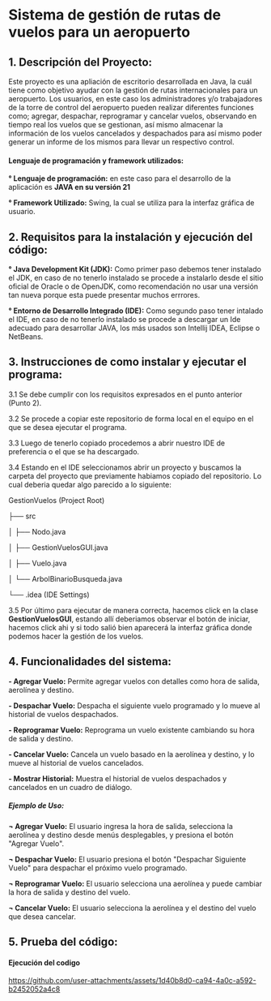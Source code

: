 # **Sistema de gestión de rutas de vuelos para un aeropuerto**

## 1. **Descripción del Proyecto:**

Este proyecto es una apliación de escritorio desarrollada en Java, la cuál tiene como objetivo
ayudar con la gestión de rutas internacionales para un aeropuerto. Los usuarios, en este caso los
administradores y/o trabajadores de la torre de control del aeropuerto pueden realizar diferentes funciones como;
agregar, despachar, reprogramar y cancelar vuelos, observando en tiempo real los vuelos que se gestionan, así mismo
almacenar la información de los vuelos cancelados y
despachados para así mismo poder generar un informe de los mismos para llevar un respectivo control.

#### **Lenguaje de programación y framework utilizados:**

**° Lenguaje de programación:** en este caso para el desarrollo de la aplicación es **JAVA en su versión 21**

**° Framework Utilizado:** Swing, la cual se utiliza para la interfaz gráfica de usuario.

## 2. **Requisitos para la instalación y ejecución del código:**

**° Java Development Kit (JDK):** Como primer paso debemos tener instalado el JDK, en caso de no tenerlo instalado
se procede a instalarlo desde el sitio oficial de Oracle o de OpenJDK, como recomendación no usar una versión
tan nueva porque esta puede presentar muchos errrores.

**° Entorno de Desarrollo Integrado (IDE):** Como segundo paso tener intalado el IDE, en caso de no tenerlo
instalado se procede a descargar un Ide adecuado para desarrollar JAVA, los más usados son Intellij IDEA, Eclipse o
NetBeans.

## 3. **Instrucciones de como instalar y ejecutar el programa:**

3.1 Se debe cumplir con los requisitos expresados en el punto anterior (Punto 2).

3.2 Se procede a copiar este repositorio de forma local en el equipo en el que se desea ejecutar el programa.

3.3 Luego de tenerlo copiado procedemos a abrir nuestro IDE de preferencia o el
que se ha descargado.

3.4 Estando en el IDE seleccionamos abrir un proyecto y buscamos la carpeta del proyecto que
previamente habiamos copiado del repositorio. Lo cual deberia quedar algo parecido a lo siguiente:

GestionVuelos (Project Root)

├── src

│ ├── Nodo.java

│ ├── GestionVuelosGUI.java

│ ├── Vuelo.java

│ └── ArbolBinarioBusqueda.java

└── .idea (IDE Settings)

3.5 Por último para ejecutar de manera correcta, hacemos click en la clase **GestionVuelosGUI**, estando allí deberiamos
observar el botón de iniciar, hacemos click ahi y si todo salió bien aparecerá la interfaz gráfica donde podemos hacer
la gestión de los vuelos.

## 4. **Funcionalidades del sistema:**

**- Agregar Vuelo:** Permite agregar vuelos con detalles como hora de salida, aerolínea y destino.

**- Despachar Vuelo:** Despacha el siguiente vuelo programado y lo mueve al historial de vuelos despachados.

**- Reprogramar Vuelo:** Reprograma un vuelo existente cambiando su hora de salida y destino.

**- Cancelar Vuelo:** Cancela un vuelo basado en la aerolínea y destino, y lo mueve al historial de vuelos cancelados.

**- Mostrar Historial:** Muestra el historial de vuelos despachados y cancelados en un cuadro de diálogo.

##### **Ejemplo de Uso:**

**¬ Agregar Vuelo:** El usuario ingresa la hora de salida, selecciona la aerolínea y destino desde menús desplegables, y
presiona el botón "Agregar Vuelo".

**¬ Despachar Vuelo:** El usuario presiona el botón "Despachar Siguiente Vuelo" para despachar el próximo vuelo
programado.

**¬ Reprogramar Vuelo:** El usuario selecciona una aerolínea y puede cambiar la hora de salida y destino del vuelo.

**¬ Cancelar Vuelo:** El usuario selecciona la aerolínea y el destino del vuelo que desea cancelar.

## 5. **Prueba del código:**
#### **Ejecución del codigo**

https://github.com/user-attachments/assets/1d40b8d0-ca94-4a0c-a592-b2452052a4c8
